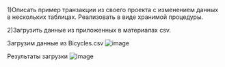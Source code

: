 1)Описать пример транзакции из своего проекта с изменением данных в нескольких таблицах. Реализовать в виде хранимой процедуры.

2)Загрузить данные из приложенных в материалах csv.

Загрузим данные из Bicycles.csv
![image](https://github.com/MusinRustamR/BD_Clinic/assets/126672650/9a59d1d3-f010-4663-85a1-e00c04995560)

Результаты загрузки
![image](https://github.com/MusinRustamR/BD_Clinic/assets/126672650/0b720d55-90ec-468a-a2c8-5af19303d4b4)
